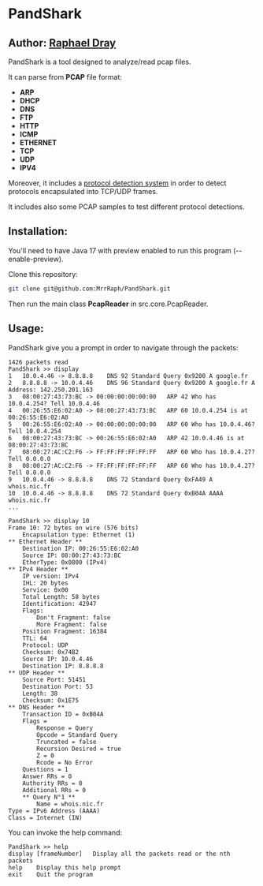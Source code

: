 # PandShark 
## Author: [Raphael Dray](https://www.linkedin.com/in/raphaeldray/)

PandShark is a tool designed to analyze/read pcap files.

It can parse from **PCAP** file format:

* **ARP**
* **DHCP**
* **DNS**
* **FTP**
* **HTTP**
* **ICMP**
* **ETHERNET**
* **TCP**
* **UDP**
* **IPV4**

Moreover, it includes a [protocol detection system](https://github.com/MrrRaph/PandShark/blob/master/src/core/headers/layer4/ProtocolDetector.java) 
in order to detect protocols encapsulated into TCP/UDP frames.

It includes also some PCAP samples to test different protocol detections.

## Installation:
You'll need to have Java 17 with preview enabled to run this program (--enable-preview).

Clone this repository:
```bash
git clone git@github.com:MrrRaph/PandShark.git
```

Then run the main class **PcapReader** in src.core.PcapReader.

## Usage:
PandShark give you a prompt in order to navigate through the packets:
```
1426 packets read
PandShark >> display
1	10.0.4.46 -> 8.8.8.8	DNS 92 Standard Query 0x9200 A google.fr
2	8.8.8.8 -> 10.0.4.46	DNS 96 Standard Query 0x9200 A google.fr A Address: 142.250.201.163
3	08:00:27:43:73:BC -> 00:00:00:00:00:00	 ARP 42 Who has 10.0.4.254? Tell 10.0.4.46
4	00:26:55:E6:02:A0 -> 08:00:27:43:73:BC	 ARP 60 10.0.4.254 is at 00:26:55:E6:02:A0
5	00:26:55:E6:02:A0 -> 00:00:00:00:00:00	 ARP 60 Who has 10.0.4.46? Tell 10.0.4.254
6	08:00:27:43:73:BC -> 00:26:55:E6:02:A0	 ARP 42 10.0.4.46 is at 08:00:27:43:73:BC
7	08:00:27:AC:C2:F6 -> FF:FF:FF:FF:FF:FF	 ARP 60 Who has 10.0.4.27? Tell 0.0.0.0
8	08:00:27:AC:C2:F6 -> FF:FF:FF:FF:FF:FF	 ARP 60 Who has 10.0.4.27? Tell 0.0.0.0
9	10.0.4.46 -> 8.8.8.8	DNS 72 Standard Query 0xFA49 A whois.nic.fr
10	10.0.4.46 -> 8.8.8.8	DNS 72 Standard Query 0xB04A AAAA whois.nic.fr
...

PandShark >> display 10
Frame 10: 72 bytes on wire (576 bits)
	Encapsulation type: Ethernet (1)
** Ethernet Header **
	Destination IP: 00:26:55:E6:02:A0
	Source IP: 08:00:27:43:73:BC
	EtherType: 0x0800 (IPv4)
** IPv4 Header **
	IP version: IPv4
	IHL: 20 bytes
	Service: 0x00
	Total Length: 58 bytes
	Identification: 42947
	Flags:
		Don't Fragment: false
		More Fragment: false
	Position Fragment: 16384
	TTL: 64
	Protocol: UDP
	Checksum: 0x74B2
	Source IP: 10.0.4.46
	Destination IP: 8.8.8.8
** UDP Header **
	Source Port: 51451
	Destination Port: 53
	Length: 38
	Checksum: 0x1E75
** DNS Header **
	Transaction ID = 0xB04A
	Flags = 
		Response = Query
		Opcode = Standard Query
		Truncated = false
		Recursion Desired = true
		Z = 0
		Rcode = No Error
	Questions = 1
	Answer RRs = 0
	Authority RRs = 0
	Additional RRs = 0
	** Query N°1 **
		Name = whois.nic.fr
Type = IPv6 Address (AAAA)
Class = Internet (IN)
```

You can invoke the help command:
```
PandShark >> help
display [frameNumber]	Display all the packets read or the nth packets
help	Display this help prompt
exit	Quit the program
```